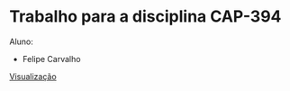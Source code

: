 # Trabalho para a disciplina CAP-394

Aluno:
- Felipe Carvalho 

[Visualização](https://nbviewer.jupyter.org/github/OldLipe/cap394/blob/master/ets_eda.ipynb)
